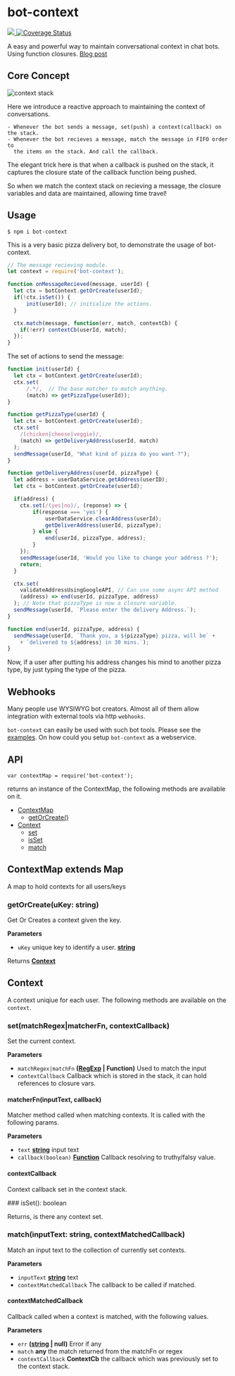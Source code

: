 # bot-context
<a href="https://travis-ci.org/ashubham/bot-context">
  <img src="https://travis-ci.org/ashubham/bot-context.svg?branch=master" class="badge">
</a>
<a href='https://coveralls.io/github/ashubham/bot-context?branch=master'>
    <img src='https://coveralls.io/repos/github/ashubham/bot-context/badge.svg?branch=master' alt='Coverage Status' />
</a>


A easy and powerful way to maintain conversational context in chat bots. Using function closures.
[Blog post](https://medium.com/@ashishshubham/maintaining-context-in-chatbots-2016b6a5b7c6#.z08lc981s)

## Core Concept

![context stack](https://raw.githubusercontent.com/ashubham/bot-context/master/img/context-stack.png)

Here we introduce a reactive approach to maintaining the context of conversations. 

    - Whenever the bot sends a message, set(push) a context(callback) on the stack.
    - Whenever the bot recieves a message, match the message in FIFO order to 
      the items on the stack. And call the callback.

The elegant trick here is that when a callback is pushed on the stack, 
it captures the closure state of the callback function being pushed. 

So when we match the context stack on recieving a message, the closure variables and data
are maintained, allowing time travel!

## Usage

`$ npm i bot-context`

This is a very basic pizza delivery bot, to demonstrate the usage of
bot-context.

```javascript
// The message recieving module.
let context = require('bot-context');

function onMessageRecieved(message, userId) {
  let ctx = botContext.getOrCreate(userId);
  if(!ctx.isSet()) {
      init(userId); // initialize the actions.
  }

  ctx.match(message, function(err, match, contextCb) {
    if(!err) contextCb(userId, match);
  });
}
```

The set of actions to send the message:

```javascript
function init(userId) {
  let ctx = botContext.getOrCreate(userId);
  ctx.set(
      /.*/,  // The base matcher to match anything.
      (match) => getPizzaType(userId));
}

function getPizzaType(userId) {
  let ctx = botContext.getOrCreate(userId);
  ctx.set(
    /(chicken|cheese|veggie)/, 
    (match) => getDeliveryAddress(userId, match)
  );
  sendMessage(userId, "What kind of pizza do you want ?");
}

function getDeliveryAddress(userId, pizzaType) {
  let address = userDataService.getAddress(userID);
  let ctx = botContext.getOrCreate(userId);

  if(address) {
    ctx.set(/(yes|no)/, (reponse) => {
        if(response === 'yes') {
            userDataService.clearAddress(userId);
            getDeliverAddress(userId, pizzaType);
        } else {
            end(userId, pizzaType, address);
        }
    });
    sendMessage(userId, 'Would you like to change your address ?'); 
    return;   
  }

  ctx.set(
    validateAddressUsingGoogleAPI, // Can use some async API method
    (address) => end(userId, pizzaType, address)
  ); // Note that pizzaType is now a closure variable.
  sendMessage(userId, `Please enter the delivery Address.`); 
}

function end(userId, pizzaType, address) {
  sendMessage(userId, `Thank you, a ${pizzaType} pizza, will be` +
    + `delivered to ${address} in 30 mins.`);
} 
```

Now, if a user after putting his address changes his mind to another pizza type, 
by just typing the type of the pizza.

## Webhooks

Many people use WYSIWYG bot creators. Almost all of them allow integration with external
tools via http `webhooks`.

`bot-context` can easily be used with such bot tools. Please see the [examples](https://github.com/ashubham/bot-context/tree/master/examples).
On how could you setup `bot-context` as a webservice.

## API

`var contextMap = require('bot-context');`

returns an instance of the ContextMap, the following methods are available on it.

-   [ContextMap](#contextmap)
    -   [getOrCreate()](#getorcreate)
-   [Context](#context)
    -   [set](#set)
    -   [isSet](#isset)
    -   [match](#match)

## ContextMap **extends Map**

A map to hold contexts for all users/keys

### getOrCreate(uKey: string)

Get Or Creates a context given the key.

**Parameters**

-   `uKey` unique key to identify a user. **[string](https://developer.mozilla.org/en-US/docs/Web/JavaScript/Reference/Global_Objects/String)** 

Returns **[Context](#context)** 

## Context

A context uniqiue for each user. The following methods are available on the `context`.

### <a name="set"></a>set(matchRegex|matcherFn, contextCallback)

Set the current context.

**Parameters**

-   `matchRegex|matchFn` **([RegExp](https://developer.mozilla.org/en-US/docs/Web/JavaScript/Reference/Global_Objects/RegExp) | Function)** Used to match the input
-   `contextCallback` Callback which is stored in the stack, it can hold references to closure vars.

  #### matcherFn(inputText, callback)

  Matcher method called when matching contexts. It is called with the following params.

  **Parameters**

-   `text` **[string](https://developer.mozilla.org/en-US/docs/Web/JavaScript/Reference/Global_Objects/String)** input text
-   `callback(boolean)` **[Function](https://developer.mozilla.org/en-US/docs/Web/JavaScript/Reference/Statements/function)** Callback resolving to truthy/falsy value.

  #### contextCallback

  Context callback set in the context stack.

###<a name="isset"></a> isSet(): boolean

  Returns, is there any context set.

### <a name="match"></a>match(inputText: string, contextMatchedCallback)

  Match an input text to the collection of currently set contexts.

  **Parameters**

-   `inputText` **[string](https://developer.mozilla.org/en-US/docs/Web/JavaScript/Reference/Global_Objects/String)** text
-   `contextMatchedCallback` The callback to be called if matched.

#### contextMatchedCallback

Callback called when a context is matched, with the following values.

**Parameters**

-   `err` **([string](https://developer.mozilla.org/en-US/docs/Web/JavaScript/Reference/Global_Objects/String) | null)** Error if any
-   `match` **any** the match returned from the matchFn or regex
-   `contextCallback` **ContextCb** the callback which was previously set to the context stack.

